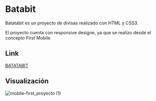 # Batabit

Batatabit es un proyecto de divisas realizado con HTML y CSS3.

El proyecto cuenta con responsive designe, ya que se realizo desde el concepto First Mobile

## Link

[BATATABIT](https://diego51alejo.github.io/batatabit)

## Visualización

![mobile-first_proyecto (1)](https://user-images.githubusercontent.com/71607449/116827315-fd01e480-ab5d-11eb-8a2f-53263177a35f.gif)


